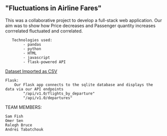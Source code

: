 ## "Fluctuations in Airline Fares"

This was a collaborative project to develop a full-stack web application. Our aim was to show how Price decreases and Passenger quantity increases corrrelated fluctuated and correlated. 

       Technologies used:
            - pandas
            - python
            - HTML
            - javascript
            - flask-powered API
           
[Dataset Imported as CSV](https://data.transportation.gov/Aviation/Consumer-Airfare-Report-Table-4-City-Pair-Markets-/bpm3-b8r4)

    Flask:
        Our Flask app connects to the sqlite database and displays the data via our API endpoints
            "/api/v1.0/flights_by_departure"
            "/api/v1.0/departures"

TEAM MEMBERS: 

    Sam Fish
    Omer Sen
    Ralegh Bruce
    Andrei Tabatchouk 
